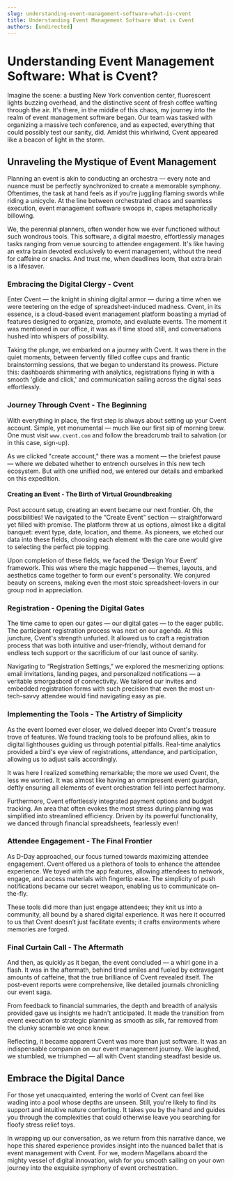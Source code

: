 ```yaml
---
slug: understanding-event-management-software-what-is-cvent
title: Understanding Event Management Software What is Cvent
authors: [undirected]
---
```



# Understanding Event Management Software: What is Cvent?

Imagine the scene: a bustling New York convention center, fluorescent lights buzzing overhead, and the distinctive scent of fresh coffee wafting through the air. It's there, in the middle of this chaos, my journey into the realm of event management software began. Our team was tasked with organizing a massive tech conference, and as expected, everything that could possibly test our sanity, did. Amidst this whirlwind, Cvent appeared like a beacon of light in the storm.

## Unraveling the Mystique of Event Management

Planning an event is akin to conducting an orchestra — every note and nuance must be perfectly synchronized to create a memorable symphony. Oftentimes, the task at hand feels as if you’re juggling flaming swords while riding a unicycle. At the line between orchestrated chaos and seamless execution, event management software swoops in, capes metaphorically billowing.

We, the perennial planners, often wonder how we ever functioned without such wondrous tools. This software, a digital maestro, effortlessly manages tasks ranging from venue sourcing to attendee engagement. It's like having an extra brain devoted exclusively to event management, without the need for caffeine or snacks. And trust me, when deadlines loom, that extra brain is a lifesaver.

### Embracing the Digital Clergy - Cvent

Enter Cvent — the knight in shining digital armor — during a time when we were teetering on the edge of spreadsheet-induced madness. Cvent, in its essence, is a cloud-based event management platform boasting a myriad of features designed to organize, promote, and evaluate events. The moment it was mentioned in our office, it was as if time stood still, and conversations hushed into whispers of possibility.

Taking the plunge, we embarked on a journey with Cvent. It was there in the quiet moments, between fervently filled coffee cups and frantic brainstorming sessions, that we began to understand its prowess. Picture this: dashboards shimmering with analytics, registrations flying in with a smooth 'glide and click,' and communication sailing across the digital seas effortlessly.

### Journey Through Cvent - The Beginning

With everything in place, the first step is always about setting up your Cvent account. Simple, yet monumental — much like our first sip of morning brew. One must visit `www.cvent.com` and follow the breadcrumb trail to salvation (or in this case, sign-up). 

As we clicked "create account," there was a moment — the briefest pause — where we debated whether to entrench ourselves in this new tech ecosystem. But with one unified nod, we entered our details and embarked on this expedition.

#### Creating an Event - The Birth of Virtual Groundbreaking

Post account setup, creating an event became our next frontier. Oh, the possibilities! We navigated to the “Create Event” section — straightforward yet filled with promise. The platform threw at us options, almost like a digital banquet: event type, date, location, and theme. As pioneers, we etched our data into these fields, choosing each element with the care one would give to selecting the perfect pie topping.

Upon completion of these fields, we faced the ‘Design Your Event’ framework. This was where the magic happened — themes, layouts, and aesthetics came together to form our event's personality. We conjured beauty on screens, making even the most stoic spreadsheet-lovers in our group nod in appreciation.

### Registration - Opening the Digital Gates

The time came to open our gates — our digital gates — to the eager public. The participant registration process was next on our agenda. At this juncture, Cvent's strength unfurled. It allowed us to craft a registration process that was both intuitive and user-friendly, without demand for endless tech support or the sacrificium of our last ounce of sanity.

Navigating to “Registration Settings,” we explored the mesmerizing options: email invitations, landing pages, and personalized notifications — a veritable smorgasbord of connectivity. We tailored our invites and embedded registration forms with such precision that even the most un-tech-savvy attendee would find navigating easy as pie.

### Implementing the Tools - The Artistry of Simplicity

As the event loomed ever closer, we delved deeper into Cvent's treasure trove of features. We found tracking tools to be profound allies, akin to digital lighthouses guiding us through potential pitfalls. Real-time analytics provided a bird's eye view of registrations, attendance, and participation, allowing us to adjust sails accordingly.

It was here I realized something remarkable; the more we used Cvent, the less we worried. It was almost like having an omnipresent event guardian, deftly ensuring all elements of event orchestration fell into perfect harmony.

Furthermore, Cvent effortlessly integrated payment options and budget tracking. An area that often evokes the most stress during planning was simplified into streamlined efficiency. Driven by its powerful functionality, we danced through financial spreadsheets, fearlessly even!

### Attendee Engagement - The Final Frontier

As D-Day approached, our focus turned towards maximizing attendee engagement. Cvent offered us a plethora of tools to enhance the attendee experience. We toyed with the app features, allowing attendees to network, engage, and access materials with fingertip ease. The simplicity of push notifications became our secret weapon, enabling us to communicate on-the-fly.

These tools did more than just engage attendees; they knit us into a community, all bound by a shared digital experience. It was here it occurred to us that Cvent doesn’t just facilitate events; it crafts environments where memories are forged.

### Final Curtain Call - The Aftermath

And then, as quickly as it began, the event concluded — a whirl gone in a flash. It was in the aftermath, behind tired smiles and fueled by extravagant amounts of caffeine, that the true brilliance of Cvent revealed itself. The post-event reports were comprehensive, like detailed journals chronicling our event saga.

From feedback to financial summaries, the depth and breadth of analysis provided gave us insights we hadn't anticipated. It made the transition from event execution to strategic planning as smooth as silk, far removed from the clunky scramble we once knew.

Reflecting, it became apparent Cvent was more than just software. It was an indispensable companion on our event management journey. We laughed, we stumbled, we triumphed — all with Cvent standing steadfast beside us.

## Embrace the Digital Dance

For those yet unacquainted, entering the world of Cvent can feel like wading into a pool whose depths are unseen. Still, you're likely to find its support and intuitive nature comforting. It takes you by the hand and guides you through the complexities that could otherwise leave you searching for floofy stress relief toys.

In wrapping up our conversation, as we return from this narrative dance, we hope this shared experience provides insight into the nuanced ballet that is event management with Cvent. For we, modern Magellans aboard the mighty vessel of digital innovation, wish for you smooth sailing on your own journey into the exquisite symphony of event orchestration.